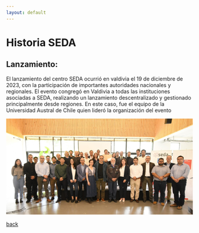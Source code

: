 ```yaml
---
layout: default
---
```


# Historia SEDA


## Lanzamiento:


El lanzamiento del centro SEDA ocurrió en valdivia el 19 de diciembre de 2023, con la participación de importantes autoridades nacionales y regionales. El evento congregó en Valdivia a todas las instituciones asociadas a SEDA, realizando un lanzamiento descentralizado y gestionado principalmente desde regiones. En este caso, fue el equipo de la Universidad Austral de Chile quien lideró la organización del evento

![Lanzamiento](/assets/img/Lanzamiento_team.jpg)

[back](./)
